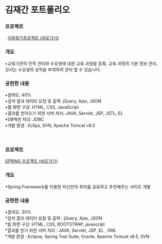 # 김재간 포트폴리오    

### 프로젝트     
 
<a href="https://github.com/penpar/Minesweeper"> 지뢰찾기프로젝트 (바로가기)</a>

### 개요

•교육기관의 인적 관리와 수강생에 대한 교육 과정을 등록, 교육 과정의 기본 정보 관리, 강사는 수강생의 성적을 부여하여 관리 할 수 있습니다.     

### 공헌한 내용

•참여도: 40% <br/>
•검색 결과 데이터 요청 및 출력: jQuery, Ajax, JSON <br/>
•웹 화면 구성: HTML, CSS, JavaScript <br/>
•결과를 얻어오기 위한 서버 처리: JAVA, Servlet, JSP, JSTL, EL <br/>
•DB액션 처리: JDBC <br/>
•개발 환경 : Eclips, SVN, Apache Tomcat v8.0    <br/>       <br/>     <br/> 



### 프로젝트    

<a href="https://github.com/penpar/hobbynew"> SPRING 프로젝트 (바로가기)</a>

### 개요

•Spring Framework를 이용한 자신만의 취미를 공유하고 추천해주는 사이트 개발

### 공헌한 내용

•참여도: 30% <br/>
*검색 결과 데이터 요철 및 출력 : jQuery, Ajax, JSON <br/>
*윕 화면 구성: HTML, CSS, BOOTSTRAP, javascript <br/>
*결과를 얻기 위한 서버 처리 : JAVA, Servlet, JSP ,EL , XML <br/>
*개발 환경 : Eclipse, Spring Tool Suite, Oracle, Apache Tomcat v8.5, SVN <br/>




